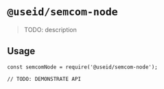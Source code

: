# `@useid/semcom-node`

> TODO: description

## Usage

```
const semcomNode = require('@useid/semcom-node');

// TODO: DEMONSTRATE API
```
